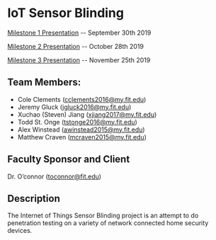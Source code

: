 # IoT Sensor Blinding
[Milestone 1 Presentation](https://github.com/FloridaTech-IOT-Security-SProject-19-20/Project-Plan/blob/master/Milestone%201%20Presentation.pptx) -- September 30th 2019

[Milestone 2 Presentation](https://github.com/FloridaTech-IOT-Security-SProject-19-20/Project-Plan/blob/master/Milestone%202%20Presentation.pdf) -- October 28th 2019

[Milestone 3 Presentation](https://github.com/FloridaTech-IOT-Security-SProject-19-20/Project-Plan/blob/master/Milestone%203%20presentation) -- November 25th 2019

## Team Members:

- Cole Clements (cclements2016@my.fit.edu)
- Jeremy Gluck (jgluck2016@my.fit.edu)
- Xuchao (Steven) Jiang (xjiang2017@my.fit.edu)
- Todd St. Onge (tstonge2016@my.fit.edu)
- Alex Winstead (awinstead2015@my.fit.edu)
- Matthew Craven (mcraven2015@my.fit.edu)

## Faculty Sponsor and Client

Dr. O’connor (toconnor@fit.edu)

## Description

The Internet of Things Sensor Blinding project is an attempt to do penetration testing on a variety of network connected home security devices.
